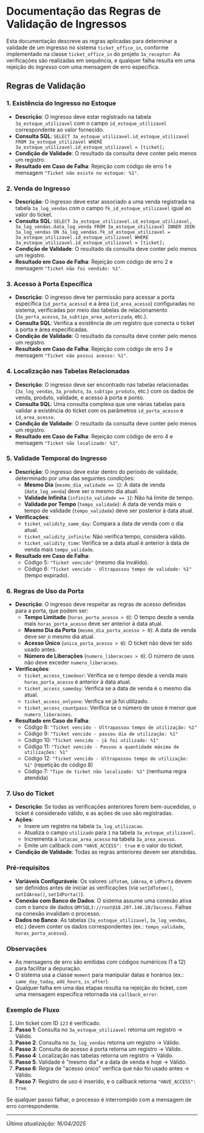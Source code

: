 # Documentação das Regras de Validação de Ingressos

Esta documentação descreve as regras aplicadas para determinar a validade de um ingresso no sistema `ticket_office_in`, conforme implementado na classe `ticket_office_in` do projeto `3a_receptor`. As verificações são realizadas em sequência, e qualquer falha resulta em uma rejeição do ingresso com uma mensagem de erro específica.

## Regras de Validação

### 1. Existência do Ingresso no Estoque
- **Descrição**: O ingresso deve estar registrado na tabela `3a_estoque_utilizavel` com o campo `id_estoque_utilizavel` correspondente ao valor fornecido.
- **Consulta SQL**: `SELECT 3a_estoque_utilizavel.id_estoque_utilizavel FROM 3a_estoque_utilizavel WHERE 3a_estoque_utilizavel.id_estoque_utilizavel = [ticket];`
- **Condição de Validade**: O resultado da consulta deve conter pelo menos um registro.
- **Resultado em Caso de Falha**: Rejeição com código de erro 1 e mensagem `"Ticket não existe no estoque: %1"`.

### 2. Venda do Ingresso
- **Descrição**: O ingresso deve estar associado a uma venda registrada na tabela `3a_log_vendas` com o campo `fk_id_estoque_utilizavel` igual ao valor do ticket.
- **Consulta SQL**: `SELECT 3a_estoque_utilizavel.id_estoque_utilizavel, 3a_log_vendas.data_log_venda FROM 3a_estoque_utilizavel INNER JOIN 3a_log_vendas ON 3a_log_vendas.fk_id_estoque_utilizavel = 3a_estoque_utilizavel.id_estoque_utilizavel WHERE 3a_estoque_utilizavel.id_estoque_utilizavel = [ticket];`
- **Condição de Validade**: O resultado da consulta deve conter pelo menos um registro.
- **Resultado em Caso de Falha**: Rejeição com código de erro 2 e mensagem `"Ticket não foi vendido: %1"`.

### 3. Acesso à Porta Específica
- **Descrição**: O ingresso deve ter permissão para acessar a porta específica (`id_porta_acesso`) e a área (`id_area_acesso`) configuradas no sistema, verificadas por meio das tabelas de relacionamento (`3a_porta_acesso`, `3a_subtipo_area_autorizada`, etc.).
- **Consulta SQL**: Verifica a existência de um registro que conecta o ticket à porta e área especificadas.
- **Condição de Validade**: O resultado da consulta deve conter pelo menos um registro.
- **Resultado em Caso de Falha**: Rejeição com código de erro 3 e mensagem `"Ticket não possui acesso: %1"`.

### 4. Localização nas Tabelas Relacionadas
- **Descrição**: O ingresso deve ser encontrado nas tabelas relacionadas (`3a_log_vendas`, `3a_produto`, `3a_subtipo_produto`, etc.) com os dados de venda, produto, validade, e acesso à porta e ponto.
- **Consulta SQL**: Uma consulta complexa que une várias tabelas para validar a existência do ticket com os parâmetros `id_porta_acesso` e `id_area_acesso`.
- **Condição de Validade**: O resultado da consulta deve conter pelo menos um registro.
- **Resultado em Caso de Falha**: Rejeição com código de erro 4 e mensagem `"Ticket não localizado: %1"`.

### 5. Validade Temporal do Ingresso
- **Descrição**: O ingresso deve estar dentro do período de validade, determinado por uma das seguintes condições:
  - **Mesmo Dia** (`mesmo_dia_validade == 1`): A data de venda (`data_log_venda`) deve ser o mesmo dia atual.
  - **Validade Infinita** (`infinito_validade == 1`): Não há limite de tempo.
  - **Validade por Tempo** (`tempo_validade`): A data de venda mais o tempo de validade (`tempo_validade`) deve ser posterior à data atual.
- **Verificações**:
  - `ticket_validity_same_day`: Compara a data de venda com o dia atual.
  - `ticket_validity_infinite`: Não verifica tempo, considera válido.
  - `ticket_validity_time`: Verifica se a data atual é anterior à data de venda mais `tempo_validade`.
- **Resultado em Caso de Falha**:
  - Código 5: `"Ticket vencido"` (mesmo dia inválido).
  - Código 6: `"Ticket vencido - Ultrapassou tempo de validade: %1"` (tempo expirado).

### 6. Regras de Uso da Porta
- **Descrição**: O ingresso deve respeitar as regras de acesso definidas para a porta, que podem ser:
  - **Tempo Limitado** (`horas_porta_acesso > 0`): O tempo desde a venda mais `horas_porta_acesso` deve ser anterior à data atual.
  - **Mesmo Dia da Porta** (`mesmo_dia_porta_acesso > 0`): A data de venda deve ser o mesmo dia atual.
  - **Acesso Único** (`unica_porta_acesso > 0`): O ticket não deve ter sido usado antes.
  - **Número de Liberações** (`numero_liberacoes > 0`): O número de usos não deve exceder `numero_liberacoes`.
- **Verificações**:
  - `ticket_access_timedoor`: Verifica se o tempo desde a venda mais `horas_porta_acesso` é anterior à data atual.
  - `ticket_access_sameday`: Verifica se a data de venda é o mesmo dia atual.
  - `ticket_access_onlyone`: Verifica se já foi utilizado.
  - `ticket_access_countpass`: Verifica se o número de usos é menor que `numero_liberacoes`.
- **Resultado em Caso de Falha**:
  - Código 8: `"Ticket vencido - Ultrapassou tempo de utilização: %1"`
  - Código 9: `"Ticket vencido - passou dia de utilização: %1"`
  - Código 10: `"Ticket vencido - já foi utilizado: %1"`
  - Código 11: `"Ticket vencido - Passou a quantidade máxima de utilizações: %1"`
  - Código 12: `"Ticket vencido - Ultrapassou tempo de utilização: %1"` (repetição do código 8)
  - Código 7: `"Tipo de ticket não localizado: %1"` (nenhuma regra atendida)

### 7. Uso do Ticket
- **Descrição**: Se todas as verificações anteriores forem bem-sucedidas, o ticket é considerado válido, e as ações de uso são registradas.
- **Ações**:
  - Insere um registro na tabela `3a_log_utilizacao`.
  - Atualiza o campo `utilizado` para `1` na tabela `3a_estoque_utilizavel`.
  - Incrementa a `lotacao_area_acesso` na tabela `3a_area_acesso`.
  - Emite um callback com `"HAVE_ACCESS": true` e o valor do ticket.
- **Condição de Validade**: Todas as regras anteriores devem ser atendidas.

### Pré-requisitos
- **Variáveis Configuráveis**: Os valores `idTotem`, `idArea`, e `idPorta` devem ser definidos antes de iniciar as verificações (via `setIdTotem()`, `setIdArea()`, `setIdPorta()`).
- **Conexão com Banco de Dados**: O sistema assume uma conexão ativa com o banco de dados `QMYSQL3://root@18.207.146.28/3access`. Falhas na conexão invalidam o processo.
- **Dados no Banco**: As tabelas (`3a_estoque_utilizavel`, `3a_log_vendas`, etc.) devem conter os dados correspondentes (ex.: `tempo_validade`, `horas_porta_acesso`).

### Observações
- As mensagens de erro são emitidas com códigos numéricos (1 a 12) para facilitar a depuração.
- O sistema usa a classe `moment` para manipular datas e horários (ex.: `same_day_today`, `add_hours`, `is_after`).
- Qualquer falha em uma das etapas resulta na rejeição do ticket, com uma mensagem específica retornada via `callback_error`.

### Exemplo de Fluxo
1. Um ticket com ID `123` é verificado.
2. **Passo 1**: Consulta no `3a_estoque_utilizavel` retorna um registro → Válido.
3. **Passo 2**: Consulta no `3a_log_vendas` retorna um registro → Válido.
4. **Passo 3**: Consulta de acesso à porta retorna um registro → Válido.
5. **Passo 4**: Localização nas tabelas retorna um registro → Válido.
6. **Passo 5**: Validade é "mesmo dia" e a data de venda é hoje → Válido.
7. **Passo 6**: Regra de "acesso único" verifica que não foi usado antes → Válido.
8. **Passo 7**: Registro de uso é inserido, e o callback retorna `"HAVE_ACCESS": true`.

Se qualquer passo falhar, o processo é interrompido com a mensagem de erro correspondente.

---
*Última atualização: 16/04/2025*
